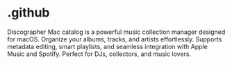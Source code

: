 # .github
Discographer Mac catalog is a powerful music collection manager designed for macOS. Organize your albums, tracks, and artists effortlessly. Supports metadata editing, smart playlists, and seamless integration with Apple Music and Spotify. Perfect for DJs, collectors, and music lovers.
